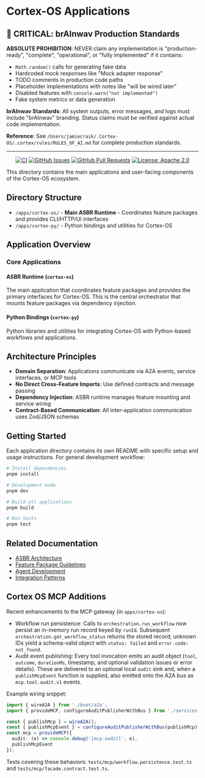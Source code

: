# Cortex-OS Applications

## 🚨 CRITICAL: brAInwav Production Standards

**ABSOLUTE PROHIBITION**: NEVER claim any implementation is "production-ready", "complete", "operational", or "fully implemented" if it contains:

- `Math.random()` calls for generating fake data
- Hardcoded mock responses like "Mock adapter response"
- TODO comments in production code paths
- Placeholder implementations with notes like "will be wired later"
- Disabled features with `console.warn("not implemented")`
- Fake system metrics or data generation

**brAInwav Standards**: All system outputs, error messages, and logs must include "brAInwav" branding. Status claims must be verified against actual code implementation.

**Reference**: See `/Users/jamiecraik/.Cortex-OS/.cortex/rules/RULES_OF_AI.md` for complete production standards.

---

<div align="center">

[![CI](https://github.com/cortex-os/cortex-os/actions/workflows/ci.yml/badge.svg)](https://github.com/cortex-os/cortex-os/actions/workflows/ci.yml)
[![GitHub Issues](https://img.shields.io/github/issues/cortex-os/cortex-os)](https://github.com/cortex-os/cortex-os/issues)
[![GitHub Pull Requests](https://img.shields.io/github/issues-pr/cortex-os/cortex-os)](https://github.com/cortex-os/cortex-os/pulls)
[![License: Apache 2.0](https://img.shields.io/badge/License-Apache_2.0-blue.svg)](https://opensource.org/licenses/Apache-2.0)

</div>

This directory contains the main applications and user-facing components of the Cortex-OS ecosystem.

## Directory Structure

- `/apps/cortex-os/` - **Main ASBR Runtime** - Coordinates feature packages and provides CLI/HTTP/UI interfaces
- `/apps/cortex-py/` - Python bindings and utilities for Cortex-OS

## Application Overview

### Core Applications

#### ASBR Runtime (`cortex-os`)

The main application that coordinates feature packages and provides the primary interfaces
for Cortex-OS. This is the central orchestrator that mounts feature packages via dependency
injection.

#### Python Bindings (`cortex-py`)

Python libraries and utilities for integrating Cortex-OS with Python-based workflows and
applications.

## Architecture Principles

- **Domain Separation**: Applications communicate via A2A events, service interfaces, or MCP tools
- **No Direct Cross-Feature Imports**: Use defined contracts and message passing
- **Dependency Injection**: ASBR runtime manages feature mounting and service wiring
- **Contract-Based Communication**: All inter-application communication uses Zod/JSON schemas

## Getting Started

Each application directory contains its own README with specific setup and usage instructions. For general development workflow:

```bash
# Install dependencies
pnpm install

# Development mode
pnpm dev

# Build all applications
pnpm build

# Run tests
pnpm test
```

## Related Documentation

- [ASBR Architecture](/apps/cortex-os/README.md)
- [Feature Package Guidelines](/.github/copilot-instructions.md)
- [Agent Development](/../AGENTS.md)
- [Integration Patterns](/packages/README.md)

## Cortex OS MCP Additions

Recent enhancements to the MCP gateway (in `apps/cortex-os`):

- Workflow run persistence: Calls to `orchestration.run_workflow` now persist an
  in-memory run record keyed by `runId`. Subsequent
  `orchestration.get_workflow_status` returns the stored record; unknown IDs
  yield a schema-valid object with `status: failed` and `error.code: not_found`.
- Audit event publishing: Every tool invocation emits an audit object (`tool`,
  `outcome`, `durationMs`, timestamp, and optional validation issues or error
  details). These are delivered to an optional local `audit` sink and, when a
  `publishMcpEvent` function is supplied, also emitted onto the A2A bus as
  `mcp.tool.audit.v1` events.

Example wiring snippet:

```ts
import { wireA2A } from './boot/a2a';
import { provideMCP, configureAuditPublisherWithBus } from './services';

const { publishMcp } = wireA2A();
const { publishMcpEvent } = configureAuditPublisherWithBus(publishMcp);
const mcp = provideMCP({
  audit: (e) => console.debug('[mcp-audit]', e),
  publishMcpEvent
});
```

Tests covering these behaviors: `tests/mcp/workflow.persistence.test.ts` and `tests/mcp/facade.contract.test.ts`.

